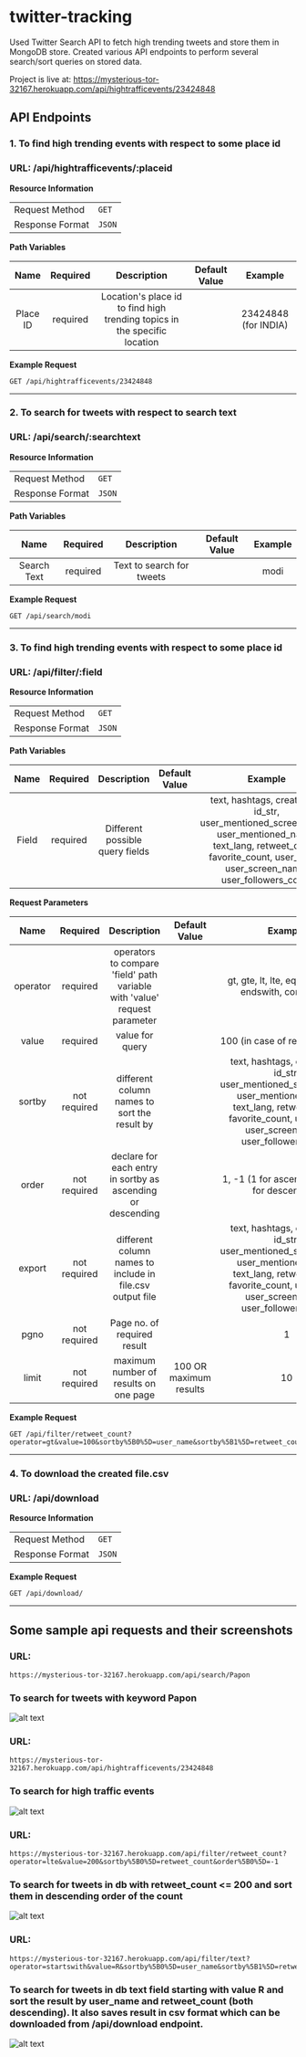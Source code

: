 # twitter-tracking

Used Twitter Search API to fetch high trending tweets and store them in MongoDB store. Created various API endpoints to perform several search/sort queries on stored data.

Project is live at: https://mysterious-tor-32167.herokuapp.com/api/hightrafficevents/23424848

## API Endpoints

### 1. To find high trending events with respect to some place id

### URL: /api/hightrafficevents/:placeid

**Resource Information**

|                 |        |
| --------------- | ------ |
| Request Method  | `GET`  |
| Response Format | `JSON` |

**Path Variables**

|   Name   | Required |                                Description                                | Default Value |       Example        |
| :------: | :------: | :-----------------------------------------------------------------------: | :-----------: | :------------------: |
| Place ID | required | Location's place id to find high trending topics in the specific location |               | 23424848 (for INDIA) |

**Example Request**

`GET /api/hightrafficevents/23424848`

---

### 2. To search for tweets with respect to search text

### URL: /api/search/:searchtext

**Resource Information**

|                 |        |
| --------------- | ------ |
| Request Method  | `GET`  |
| Response Format | `JSON` |

**Path Variables**

|    Name     | Required |        Description        | Default Value | Example |
| :---------: | :------: | :-----------------------: | :-----------: | :-----: |
| Search Text | required | Text to search for tweets |               |  modi   |

**Example Request**

`GET /api/search/modi`

---

### 3. To find high trending events with respect to some place id

### URL: /api/filter/:field

**Resource Information**

|                 |        |
| --------------- | ------ |
| Request Method  | `GET`  |
| Response Format | `JSON` |

**Path Variables**

| Name  | Required |           Description           | Default Value |                                                                                     Example                                                                                      |
| :---: | :------: | :-----------------------------: | :-----------: | :------------------------------------------------------------------------------------------------------------------------------------------------------------------------------: |
| Field | required | Different possible query fields |               | text, hashtags, created_at, id_str, user_mentioned_screen_name, user_mentioned_name, text_lang, retweet_count, favorite_count, user_name, user_screen_name, user_followers_count |

**Request Parameters**

|   Name   |   Required   |                                Description                                |     Default Value      |                                                                                     Example                                                                                      |
| :------: | :----------: | :-----------------------------------------------------------------------: | :--------------------: | :------------------------------------------------------------------------------------------------------------------------------------------------------------------------------: |
| operator |   required   | operators to compare 'field' path variable with 'value' request parameter |                        |                                                             gt, gte, lt, lte, eq, startswith, endswith, contains, is                                                             |
|  value   |   required   |                              value for query                              |                        |                                                                          100 (in case of retweet_count)                                                                          |
|  sortby  | not required |               different column names to sort the result by                |                        | text, hashtags, created_at, id_str, user_mentioned_screen_name, user_mentioned_name, text_lang, retweet_count, favorite_count, user_name, user_screen_name, user_followers_count |
|  order   | not required |        declare for each entry in sortby as ascending or descending        |                        |                                                                  1, -1 (1 for ascending and -1 for descending)                                                                   |
|  export  | not required |         different column names to include in file.csv output file         |                        | text, hashtags, created_at, id_str, user_mentioned_screen_name, user_mentioned_name, text_lang, retweet_count, favorite_count, user_name, user_screen_name, user_followers_count |
|   pgno   | not required |                        Page no. of required result                        |                        |                                                                                        1                                                                                         |
|  limit   | not required |                   maximum number of results on one page                   | 100 OR maximum results |                                                                                        10                                                                                        |

**Example Request**

```
GET /api/filter/retweet_count?operator=gt&value=100&sortby%5B0%5D=user_name&sortby%5B1%5D=retweet_count&sortby%5B2%5D=text&order%5B0%5D=-1&order%5B1%5D=-1&order%5B2%5D=-1&export%5B0%5D=text&export%5B1%5D=hashtags&export%5B2%5D=created_at
```

---

### 4. To download the created file.csv

### URL: /api/download

**Resource Information**

|                 |        |
| --------------- | ------ |
| Request Method  | `GET`  |
| Response Format | `JSON` |

**Example Request**

`GET /api/download/`

---

## Some sample api requests and their screenshots

### URL:

```
https://mysterious-tor-32167.herokuapp.com/api/search/Papon
```

### To search for tweets with keyword Papon

![alt text](/screenshots/search.png)

### URL:

```
https://mysterious-tor-32167.herokuapp.com/api/hightrafficevents/23424848
```

### To search for high traffic events

![alt text](/screenshots/hightrafficevents.png)

### URL:

```
https://mysterious-tor-32167.herokuapp.com/api/filter/retweet_count?operator=lte&value=200&sortby%5B0%5D=retweet_count&order%5B0%5D=-1
```

### To search for tweets in db with retweet_count <= 200 and sort them in descending order of the count

![alt text](/screenshots/filterbyretweetcount.png)

### URL:

```
https://mysterious-tor-32167.herokuapp.com/api/filter/text?operator=startswith&value=R&sortby%5B0%5D=user_name&sortby%5B1%5D=retweet_count&order%5B0%5D=-1&order%5B1%5D=-1&export%5B0%5D=user_name&export%5B1%5D=text&export%5B2%5D=hashtags&pgno=0&limit=5
```

### To search for tweets in db text field starting with value R and sort the result by user_name and retweet_count (both descending). It also saves result in csv format which can be downloaded from /api/download endpoint.

![alt text](/screenshots/filterbytextsearch.png)
